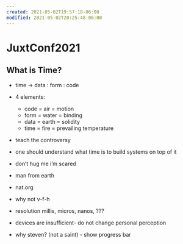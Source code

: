 ```yaml
---
created: 2021-05-02T19:57:18-06:00
modified: 2021-05-02T20:25:48-06:00
---
```


# JuxtConf2021

## What is Time?

- time -> data : form : code 
- 4 elements:
  - code = air = motion 
  - form = water = binding
  - data = earth = solidity
  - time = fire = prevailing temperature 
- teach the controversy 

- one should understand what time is to build systems on top of it 
- don’t hug me i’m scared 
- man from earth
- nat.org
- why not v-f-h 
- resolution millis, micros, nanos, ???
- devices are insufficient- do not change personal perception 
- why steven? (not a saint) - show progress bar